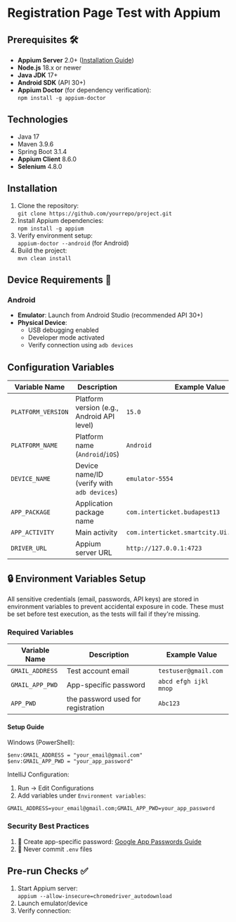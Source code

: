 # Registration Page Test with Appium

## Prerequisites 🛠️
- **Appium Server** 2.0+ ([Installation Guide](https://appium.io/docs/en/2.0/quickstart/))
- **Node.js** 18.x or newer
- **Java JDK** 17+
- **Android SDK** (API 30+)
- **Appium Doctor** (for dependency verification):  
  `npm install -g appium-doctor`

## Technologies
- Java 17
- Maven 3.9.6
- Spring Boot 3.1.4
- **Appium Client** 8.6.0
- **Selenium** 4.8.0

## Installation
1. Clone the repository:  
   `git clone https://github.com/yourrepo/project.git`
2. Install Appium dependencies:  
   `npm install -g appium`
3. Verify environment setup:  
   `appium-doctor --android` (for Android)  
4. Build the project:  
   `mvn clean install`

## Device Requirements 📱
### Android
- **Emulator**: Launch from Android Studio (recommended API 30+)
- **Physical Device**:
    - USB debugging enabled
    - Developer mode activated
    - Verify connection using `adb devices`

## Configuration Variables
| Variable Name       | Description                                      | Example Value                     |
|---------------------|--------------------------------------------------|-----------------------------------|
| `PLATFORM_VERSION`  | Platform version (e.g., Android API level)      | `15.0`                            |
| `PLATFORM_NAME`     | Platform name (`Android`/`iOS`)                 | `Android`                         |
| `DEVICE_NAME`       | Device name/ID (verify with `adb devices`)      | `emulator-5554`                   |
| `APP_PACKAGE`       | Application package name                       | `com.interticket.budapest13`      |
| `APP_ACTIVITY`      | Main activity                                   | `com.interticket.smartcity.Ui.MainActivity` |
| `DRIVER_URL`        | Appium server URL                              | `http://127.0.0.1:4723`           |

## 🔒 Environment Variables Setup
All sensitive credentials (email, passwords, API keys) are stored in environment variables to prevent accidental exposure in code. These must be set before test execution, as the tests will fail if they're missing.

### Required Variables
| Variable Name | Description | Example Value |
|-----------------------|---------------------------------|-----------------------------|
| `GMAIL_ADDRESS` | Test account email | `testuser@gmail.com` |
| `GMAIL_APP_PWD` | App-specific password | `abcd efgh ijkl mnop` |
| `APP_PWD` | the password used for registration | `Abc123`

#### Setup Guide

Windows (PowerShell):
```
$env:GMAIL_ADDRESS = "your_email@gmail.com"
$env:GMAIL_APP_PWD = "your_app_password"
```

IntelliJ Configuration:
1. Run → Edit Configurations
2. Add variables under `Environment variables`:
```
GMAIL_ADDRESS=your_email@gmail.com;GMAIL_APP_PWD=your_app_password
```

### Security Best Practices
1. 🔑 Create app-specific password:
   [Google App Passwords Guide](https://support.google.com/accounts/answer/185833)
2. 🚫 Never commit `.env` files
## Pre-run Checks ✅
1. Start Appium server:  
   `appium --allow-insecure=chromedriver_autodownload`
2. Launch emulator/device
3. Verify connection:  
